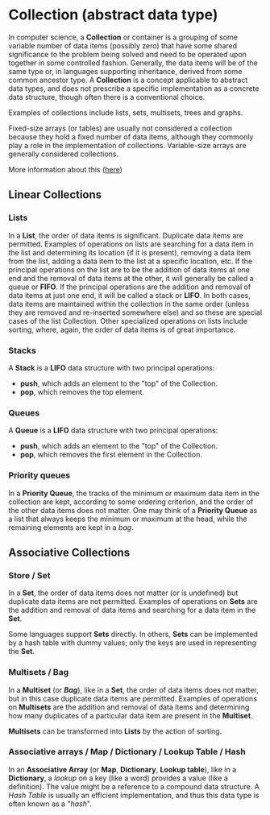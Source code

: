 # Collection (abstract data type)

In computer science, a **Collection** or container is a grouping of some variable number of data items
(possibly zero) that have some shared significance to the problem being solved and need to be operated
upon together in some controlled fashion. Generally, the data items will be of the same type or, in
languages supporting inheritance, derived from some common ancestor type. A **Collection** is a concept
applicable to abstract data types, and does not prescribe a specific implementation as a concrete data
structure, though often there is a conventional choice.

Examples of collections include lists, sets, multisets, trees and graphs.

Fixed-size arrays (or tables) are usually not considered a collection because they hold a fixed number
of data items, although they commonly play a role in the implementation of collections. Variable-size
arrays are generally considered collections.

More information about this ([here](https://en.wikipedia.org/wiki/Collection_(abstract_data_type)))

## Linear Collections

### Lists

In a **List**, the order of data items is significant. Duplicate data items are permitted. Examples of
operations on lists are searching for a data item in the list and determining its location (if it is present),
removing a data item from the list, adding a data item to the list at a specific location, etc. If the
principal operations on the list are to be the addition of data items at one end and the removal of data items
at the other, it will generally be called a queue or **FIFO**. If the principal operations are the addition and
removal of data items at just one end, it will be called a stack or **LIFO**. In both cases, data items are maintained
within the collection in the same order (unless they are removed and re-inserted somewhere else) and so these
are special cases of the list Collection. Other specialized operations on lists include sorting, where, again,
the order of data items is of great importance.

### Stacks

A **Stack** is a **LIFO** data structure with two principal operations:
- **push**, which adds an element to the "top" of the Collection.
- **pop**, which removes the top element.

### Queues

A **Queue** is a **LIFO** data structure with two principal operations:
- **push**, which adds an element to the "top" of the Collection.
- **pop**, which removes the first element in the Collection.

### Priority queues

In a **Priority Queue**, the tracks of the minimum or maximum data item in the collection are kept, according to
some ordering criterion, and the order of the other data items does not matter. One may think of a **Priority Queue**
as a list that always keeps the minimum or maximum at the head, while the remaining elements are kept in a _bag_.

## Associative Collections

### Store / Set

In a **Set**, the order of data items does not matter (or is undefined) but duplicate data items are not permitted.
Examples of operations on **Sets** are the addition and removal of data items and searching for a data item in the
**Set**.

Some languages support **Sets** directly. In others, **Sets** can be implemented by a hash table with dummy values;
only the keys are used in representing the **Set**.

### Multisets / Bag

In a **Multiset** (or _**Bag**_), like in a **Set**, the order of data items does not matter, but in this case
duplicate data items are permitted. Examples of operations on **Multisets** are the addition and removal of data items
and determining how many duplicates of a particular data item are present in the **Multiset**.

**Multisets** can be transformed into **Lists** by the action of sorting.

### Associative arrays / Map / Dictionary / Lookup Table / Hash

In an **Associative Array** (or **Map**, **Dictionary**, **Lookup table**), like in a **Dictionary**, a _lookup_ on
a key (like a word) provides a value (like a definition). The value might be a reference to a compound data structure.
A _Hash Table_ is usually an efficient implementation, and thus this data type is often known as a "_hash_".
